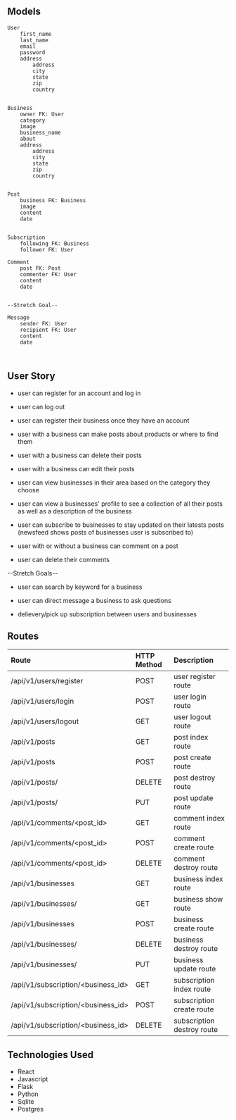 ## Models
```
User
	first_name
	last_name
	email
	password
	address 
		address 
		city
		state
		zip
		country 


Business
	owner FK: User
	category
	image
	business_name
	about
	address 
		address
		city
		state
		zip
		country


Post
	business FK: Business
	image
	content
	date


Subscription
	following FK: Business
	follower FK: User 

Comment 
	post FK: Post
	commenter FK: User
	content
	date


--Stretch Goal--

Message
	sender FK: User 
	recipient FK: User 
	content
	date 



```
## User Story

* user can register for an account and log in

* user can log out

* user can register their business once they have an account

* user with a business can make posts about products or where to find them

* user with a business can delete their posts

* user with a business can edit their posts

* user can view businesses in their area based on the category they choose 

* user can view a businesses' profile to see a collection of all their posts 
as well as a description of the business

* user can subscribe to businesses to stay updated on their latests posts 
(newsfeed shows posts of businesses user is subscribed to)

* user with or without a business can comment on a post

* user can delete their comments 


--Stretch Goals--

* user can search by keyword for a business  

* user can direct message a business to ask questions 

* delievery/pick up subscription between users and businesses 


## Routes

| Route | HTTP Method | Description |
|:------|:------------|:------------|
|/api/v1/users/register | POST | user register route |
|/api/v1/users/login | POST | user login route |
|/api/v1/users/logout | GET | user logout route |
|/api/v1/posts | GET | post index route |
|/api/v1/posts | POST | post create route |
|/api/v1/posts/<id> | DELETE | post destroy route |
|/api/v1/posts/<id> | PUT | post update route |
|/api/v1/comments/<post_id> | GET | comment index route |
|/api/v1/comments/<post_id> | POST | comment create route |
|/api/v1/comments/<post_id> | DELETE | comment destroy route |
|/api/v1/businesses | GET | business index route |
|/api/v1/businesses/<id> | GET | business show route |
|/api/v1/businesses | POST | business create route |
|/api/v1/businesses/<id> | DELETE | business destroy route |
|/api/v1/businesses/<id> | PUT | business update route |
|/api/v1/subscription/<business_id> | GET | subscription index route |
|/api/v1/subscription/<business_id> | POST | subscription create route |
|/api/v1/subscription/<business_id> | DELETE | subscription destroy route |


## Technologies Used

* React
* Javascript
* Flask
* Python
* Sqlite
* Postgres


